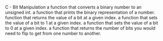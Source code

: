 C - Bit Manipulation
 a function that converts a binary number to an unsigned int.
a function that prints the binary representation of a number.
function that returns the value of a bit at a given index.
 a function that sets the value of a bit to 1 at a given index.
 a function that sets the value of a bit to 0 at a given index.
a function that returns the number of bits you would need to flip to get from one number to another.
